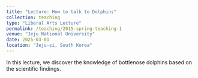 ```yaml
---
title: "Lecture: How to talk to Dolphins"
collection: teaching
type: "Liberal Arts Lecture"
permalink: /teaching/2015-spring-teaching-1
venue: "Jeju National University"
date: 2025-03-01
location: "Jeju-si, South Korea"
---
```


In this lecture, we discover the knowledge of bottlenose dolphins based on the scientific findings.




